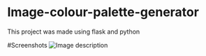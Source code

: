 # Image-colour-palette-generator
This project was made using flask and python

#Screenshots
![Image description](https://twitter.com/code_benji/status/1567339195550629888/photo/1)
